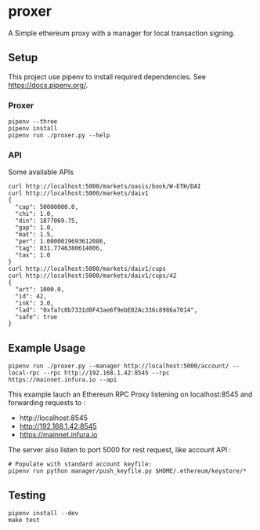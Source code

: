 # proxer

A Simple ethereum proxy with a manager for local transaction signing.

## Setup

This project use pipenv to install required dependencies. See https://docs.pipenv.org/.

### Proxer
```
pipenv --three
pipenv install
pipenv run ./proxer.py --help
```

### API
Some available APIs
```
curl http://localhost:5000/markets/oasis/book/W-ETH/DAI
curl http://localhost:5000/markets/daiv1
{
  "cap": 50000000.0,
  "chi": 1.0,
  "din": 1877069.75,
  "gap": 1.0,
  "mat": 1.5,
  "per": 1.0000019693612086,
  "tag": 831.7746380614806,
  "tax": 1.0
}
curl http://localhost:5000/markets/daiv1/cups
curl http://localhost:5000/markets/daiv1/cups/42
{
  "art": 1000.0,
  "id": 42,
  "ink": 3.0,
  "lad": "0xfa7c0b7331d0F43ae6f9ebE02Ac336c8986a7014",
  "safe": true
}
```

## Example Usage

```
pipenv run ./proxer.py --manager http://localhost:5000/account/ --local-rpc --rpc http://192.168.1.42:8545 --rpc https://mainnet.infura.io --api
```

This example lauch an Ethereum RPC Proxy listening on localhost:8545 and forwarding requests to :
* http://localhost:8545
* http://192.168.1.42:8545
* https://mainnet.infura.io

The server also listen to port 5000 for rest request, like account API :
```
# Populate with standard account keyfile:
pipenv run python manager/push_keyfile.py $HOME/.ethereum/keystore/*
```

## Testing

```
pipenv install --dev
make test
```
